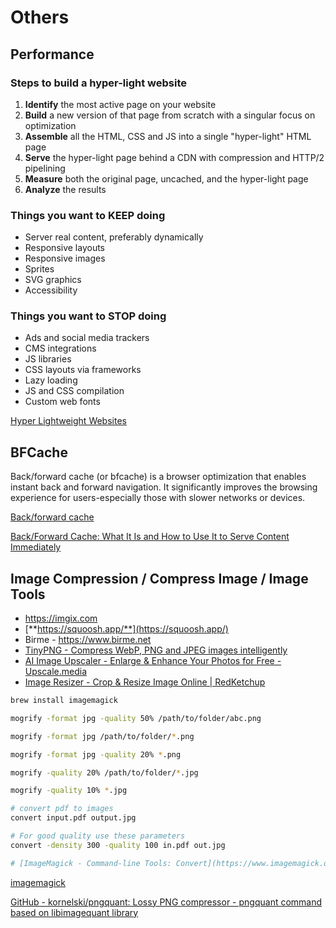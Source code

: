 # Others

## Performance

### Steps to build a hyper-light website

1. **Identify** the most active page on your website
2. **Build** a new version of that page from scratch with a singular focus on optimization
3. **Assemble** all the HTML, CSS and JS into a single "hyper-light" HTML page
4. **Serve** the hyper-light page behind a CDN with compression and HTTP/2 pipelining
5. **Measure** both the original page, uncached, and the hyper-light page
6. **Analyze** the results

### Things you want to KEEP doing

- Server real content, preferably dynamically
- Responsive layouts
- Responsive images
- Sprites
- SVG graphics
- Accessibility

### Things you want to STOP doing

- Ads and social media trackers
- CMS integrations
- JS libraries
- CSS layouts via frameworks
- Lazy loading
- JS and CSS compilation
- Custom web fonts

[Hyper Lightweight Websites](https://www.youtube.com/watch?v=VUwyYhNO63I)

## BFCache

Back/forward cache (or bfcache) is a browser optimization that enables instant back and forward navigation. It significantly improves the browsing experience for users-especially those with slower networks or devices.

[Back/forward cache](https://web.dev/bfcache/)

[Back/Forward Cache: What It Is and How to Use It to Serve Content Immediately](https://nitropack.io/blog/post/back-forward-cache)

## Image Compression / Compress Image / Image Tools

- https://imgix.com
- [**https://squoosh.app/**](https://squoosh.app/)
- Birme - https://www.birme.net
- [TinyPNG - Compress WebP, PNG and JPEG images intelligently](https://tinypng.com/)
- [AI Image Upscaler - Enlarge & Enhance Your Photos for Free - Upscale.media](https://www.upscale.media/)
- [Image Resizer - Crop & Resize Image Online | RedKetchup](https://redketchup.io/image-resizer)

```bash
brew install imagemagick

mogrify -format jpg -quality 50% /path/to/folder/abc.png

mogrify -format jpg /path/to/folder/*.png

mogrify -format jpg -quality 20% *.png

mogrify -quality 20% /path/to/folder/*.jpg

mogrify -quality 10% *.jpg

# convert pdf to images
convert input.pdf output.jpg

# For good quality use these parameters
convert -density 300 -quality 100 in.pdf out.jpg

# [ImageMagick - Command-line Tools: Convert](https://www.imagemagick.org/script/convert.php)
```

[imagemagick](ai/computer-vision-cv/imagemagick.md)

[GitHub - kornelski/pngquant: Lossy PNG compressor - pngquant command based on libimagequant library](https://github.com/kornelski/pngquant)
